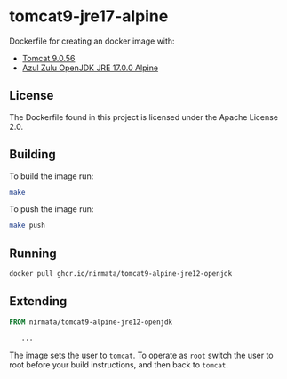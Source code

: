 # tomcat9-jre17-alpine

Dockerfile for creating an docker image with:
  * [Tomcat 9.0.56](https://tomcat.apache.org/tomcat-9.0-doc/changelog.html#Tomcat_9.0.56_(remm))
  * [Azul Zulu OpenJDK JRE 17.0.0 Alpine](https://github.com/zulu-openjdk/zulu-openjdk/blob/master/alpine/17.0.1-17.30.15-jre/17.30.15.md)

## License

The Dockerfile found in this project is licensed under the Apache License 2.0.


## Building

To build the image run:

```sh
make
```

To push the image run:

```sh
make push
```

## Running

````bash
docker pull ghcr.io/nirmata/tomcat9-alpine-jre12-openjdk
````

## Extending

````dockerfile
FROM nirmata/tomcat9-alpine-jre12-openjdk

   ...

````

The image sets the user to `tomcat`. To operate as `root` switch the user to root before your build instructions, and then back to `tomcat`. 





